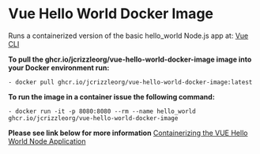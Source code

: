 # Vue Hello World Docker Image

Runs a containerized version of the basic hello_world Node.js app at: [Vue CLI](https://cli.vuejs.org/guide/creating-a-project.html)

**To pull the ghcr.io/jcrizzleorg/vue-hello-world-docker-image image into your Docker environment run:**
```
- docker pull ghcr.io/jcrizzleorg/vue-hello-world-docker-image:latest
```

**To run the image in a container issue the following command:**
```
- docker run -it -p 8080:8080 --rm --name hello_world ghcr.io/jcrizzleorg/vue-hello-world-docker-image
```

**Please see link below for more information**
[Containerizing the VUE Hello World Node Application](https://github.com/jcrizzle2/vue-cli-docker-container)
